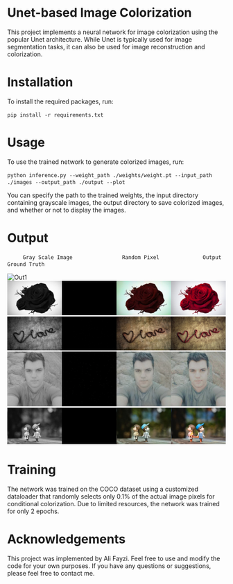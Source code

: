 # Unet-based Image Colorization
This project implements a neural network for image colorization using the popular Unet architecture. While Unet is typically used for image segmentation tasks, it can also be used for image reconstruction and colorization.

# Installation
To install the required packages, run:
```
pip install -r requirements.txt
```
# Usage
To use the trained network to generate colorized images, run:
```
python inference.py --weight_path ./weights/weight.pt --input_path ./images --output_path ./output --plot
```
You can specify the path to the trained weights, the input directory containing grayscale images, the output directory to save colorized images, and whether or not to display the images.

# Output
         Gray Scale Image		         Random Pixel		       Output	              Ground Truth	
![Out1](https://github.com/Ali-Fayzi/colourisation/blob/master/output/images_pexels-jovana-nesic-593655.jpg?raw=true)
![Out2](https://github.com/Ali-Fayzi/colourisation/blob/master/output/images_1162413.jpg?raw=true)
![Out3](https://github.com/Ali-Fayzi/colourisation/blob/master/output/images_1162415.jpg?raw=true)
![Out4](https://github.com/Ali-Fayzi/colourisation/blob/master/output/images_live_.cid.png?raw=true)
![Out5](https://github.com/Ali-Fayzi/colourisation/blob/master/output/images_pexels-suparada-intharoek-1767434.jpg?raw=true)

# Training
The network was trained on the COCO dataset using a customized dataloader that randomly selects only 0.1% of the actual image pixels for conditional colorization. Due to limited resources, the network was trained for only 2 epochs.

# Acknowledgements
This project was implemented by Ali Fayzi. Feel free to use and modify the code for your own purposes. If you have any questions or suggestions, please feel free to contact me.
